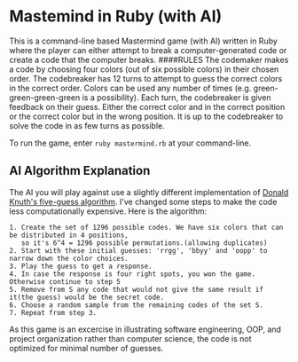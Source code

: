 # Mastemind in Ruby (with AI)
This is a command-line based Mastermind game (with AI) written in Ruby where
the player can either attempt to break a computer-generated code or
create a code that the computer breaks. 
####RULES
The codemaker makes a code by choosing four colors (out of 
six possible colors) in their chosen order. The codebreaker has 12
turns to attempt to guess the correct colors in the correct order.
Colors can be used any number of times (e.g. green-green-green-green
is a possibility). Each turn, the codebreaker is given feedback on
their guess. Either the correct color and in the correct
position or the correct color but in the wrong position. 
It is up to the codebreaker to solve the code in as few turns as possible.

To run the game, enter `ruby mastermind.rb` at your command-line.

AI Algorithm Explanation
------------------------

The AI you will play against use a slightly different implementation of [Donald Knuth's five-guess algorithm](http://en.wikipedia.org/wiki/Mastermind_%28board_game%29#Five-guess_algorithm).
I've changed some steps to make the code less computationally expensive. Here is the algorithm: 
```
1. Create the set of 1296 possible codes. We have six colors that can be distributed in 4 positions, 
   so it's 6^4 = 1296 possible permutations.(allowing duplicates)
2. Start with these initial guesses: 'rrgg', 'bbyy' and 'oopp' to narrow down the color choices.
3. Play the guess to get a response.
4. In case the response is four right spots, you won the game. Otherwise continue to step 5
5. Remove from S any code that would not give the same result if it(the guess) would be the secret code.
6. Choose a random sample from the remaining codes of the set S.
7. Repeat from step 3.
```

As this game is an excercise in illustrating software engineering, OOP, and project organization rather than computer science, the code is not optimized for minimal number of guesses.